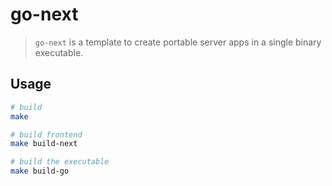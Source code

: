 # go-next

>  `go-next` is a template to create portable server apps in a single binary executable.

## Usage

```sh
# build
make

# build frontend
make build-next

# build the executable
make build-go
```